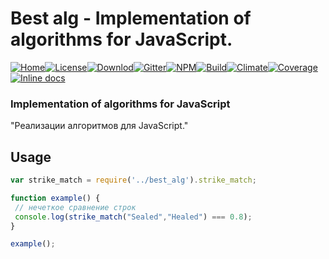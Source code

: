 # Best alg - Implementation of algorithms for JavaScript.
[![Home][home-img]][home-url][![License][lic-img]][lic-url][![Downlod][down-img]][down-url][![Gitter][Gitter-img]][Gitter-url][![NPM][npm-img]][npm-url][![Build][travis-img]][travis-url][![Climate][climate-img]][climate-url][![Coverage][Coverage-img]][Coverage-url][![Inline docs][docs-img]][docs-url]
### **Implementation of algorithms for JavaScript**
"Реализации алгоритмов для JavaScript."

## Usage
```js
var strike_match = require('../best_alg').strike_match;

function example() {
 // нечеткое сравнение строк
 console.log(strike_match("Sealed","Healed") === 0.8);
}

example();
```
[home-img]: https://img.shields.io/badge/Home-Habrahabr.ru-blue.svg?style=flat-square
[home-url]: https://habrahabr.ru/post/251145/

[lic-img]: https://img.shields.io/badge/License-GPL-blue.svg?style=flat-square
[lic-url]: COPYRIGHT.md

[down-img]: https://img.shields.io/badge/GitHub-Latest-blue.svg?style=flat-square
[down-url]: https://github.com/xguest/best_alg/archive/Latest.zip

[Gitter-img]: https://img.shields.io/badge/Chat-on_gitter-7ACA80.svg?style=flat-square
[Gitter-url]: https://gitter.im/xguest/Issues?utm_source=share-link

[npm-img]: https://img.shields.io/npm/v/best_alg.svg?style=flat-square
[npm-url]: https://www.npmjs.com/package/best_alg

[travis-img]: https://travis-ci.org/xguest/best_alg.svg?style=flat-square
[travis-url]: https://travis-ci.org/xguest/best_alg

[climate-img]: https://img.shields.io/badge/Climate-4.0-brightgreen.svg?style=flat-square
[climate-url]: https://codeclimate.com/github/xguest/best_alg

[Coverage-img]: https://img.shields.io/badge/Coverage-100%-brightgreen.svg?style=flat-square
[Coverage-url]: https://coveralls.io/github/xguest/best_alg?branch=master

[docs-img]: https://img.shields.io/badge/Docs-100%-brightgreen.svg?style=flat-square
[docs-url]: http://inch-ci.org/github/xguest/best_alg
